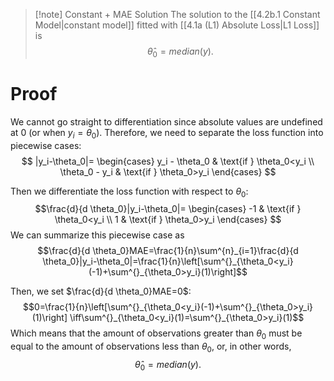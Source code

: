 >[!note] Constant + MAE Solution
>The solution to the [[4.2b.1 Constant Model|constant model]] fitted with [[4.1a (L1) Absolute Loss|L1 Loss]] is
>$$\hat{\theta}_0 = median(y).$$
# Proof
We cannot go straight to differentiation since absolute values are undefined at 0 (or when $y_i=\theta_0$). Therefore, we need to separate the loss function into piecewise cases:
$$
|y_i-\theta_0|=
\begin{cases}
y_i - \theta_0 & \text{if } \theta_0<y_i \\
\theta_0 - y_i & \text{if } \theta_0>y_i
\end{cases}
$$

Then we differentiate the loss function with respect to $\theta_0$:
$$\frac{d}{d \theta_0}|y_i-\theta_0|=
\begin{cases}
-1 & \text{if } \theta_0<y_i \\
1 & \text{if } \theta_0>y_i
\end{cases}
$$
We can summarize this piecewise case as
$$\frac{d}{d \theta_0}MAE=\frac{1}{n}\sum^{n}_{i=1}\frac{d}{d \theta_0}|y_i-\theta_0|=\frac{1}{n}\left[\sum^{}_{\theta_0<y_i}(-1)+\sum^{}_{\theta_0>y_i}(1)\right]$$

Then, we set $\frac{d}{d \theta_0}MAE=0$:
$$0=\frac{1}{n}\left[\sum^{}_{\theta_0<y_i}(-1)+\sum^{}_{\theta_0>y_i}(1)\right] \iff\sum^{}_{\theta_0<y_i}(1)=\sum^{}_{\theta_0>y_i}(1)$$
Which means that the amount of observations greater than $\theta_0$ must be equal to the amount of observations less than $\theta_0$, or, in other words,
$$\hat{\theta}_0 = median(y).$$
